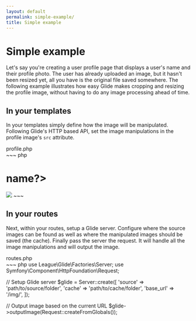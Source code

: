 ```yaml
---
layout: default
permalink: simple-example/
title: Simple example
---
```


# Simple example

Let's say you're creating a user profile page that displays a user's name and their profile photo. The user has already uploaded an image, but it hasn't been resized yet, all you have is the original file saved somewhere. The following example illustrates how easy Glide makes cropping and resizing the profile image, without having to do any image processing ahead of time.

## In your templates

In your templates simply define how the image will be manipulated. Following Glide's HTTP based API, set the image manipulations in the profile image's `src` attribute.

<div class="filename">profile.php</div>
~~~ php
<h1><?=$user->name?></h1>

<!-- display profile image cropped to 300x400 -->
<img src="/img/users/<?=$user->id?>.jpg?w=300&h=400&fit=crop">
~~~

## In your routes

Next, within your routes, setup a Glide server. Configure where the source images can be found as well as where the manipulated images should be saved (the cache). Finally pass the server the request. It will handle all the image manipulations and will output the image.

<div class="filename">routes.php</div>
~~~ php
use League\Glide\Factories\Server;
use Symfony\Component\HttpFoundation\Request;

// Setup Glide server
$glide = Server::create([
    'source' => 'path/to/source/folder',
    'cache' => 'path/to/cache/folder',
    'base_url' => '/img/',
]);

// Output image based on the current URL
$glide->outputImage(Request::createFromGlobals());
~~~

